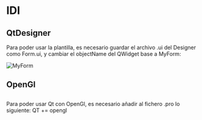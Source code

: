 # IDI

## QtDesigner
  Para poder usar la plantilla, es necesario guardar el archivo .ui del Designer como Form.ui, y cambiar el objectName del QWidget base a MyForm:
  
  
  

![MyForm](https://i.imgur.com/2H8SpOf.png)
## OpenGl <h2>
  Para poder usar Qt con OpenGl, es necesario añadir al fichero .pro lo siguiente: QT += opengl

